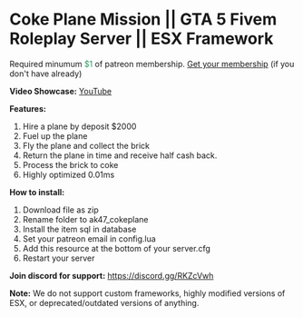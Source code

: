 <h1>Coke Plane Mission || GTA 5 Fivem Roleplay Server || ESX Framework</h1>
<p>Required minumum <span style="color: #339966;">$1</span> of patreon membership. <a href="https://patreon.com/menanak47" target="_blank">Get your membership</a> (if you don't have already)</p>
<p><strong>Video Showcase:</strong> <a href="https://youtu.be/LSVhblAbqVI">YouTube</a></p>
<p><strong>Features:</strong></p>
<ol>
<li>Hire a plane by deposit $2000</li>
<li>Fuel up the plane</li>
<li>Fly the plane and collect the brick</li>
<li>Return the plane in time and receive half cash back.</li>
<li>Process the brick to coke</li>
<li>Highly optimized 0.01ms</li>
</ol>
<p><strong>How to install:</strong></p>
<ol>
<li>Download file as zip</li>
<li>Rename folder to ak47_cokeplane</li>
<li>Install the item sql in database</li>
<li>Set your patreon email in config.lua</li>
<li>Add this resource at the bottom of your server.cfg</li>
<li>Restart your server</li>
</ol>
<p><strong>Join discord for support:</strong> <a href="https://discord.gg/RKZcVwh">https://discord.gg/RKZcVwh</a></p>
<p><strong>Note:</strong> We do not support custom frameworks, highly modified versions of ESX, or deprecated/outdated versions of anything.</p>
